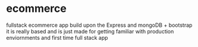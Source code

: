 # ecommerce
fullstack ecommerce app build upon the Express and mongoDB + bootstrap 
it is really based and is just made for getting familiar with production enviornments and first time full stack app
